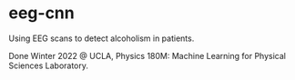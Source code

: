 # eeg-cnn

Using EEG scans to detect alcoholism in patients.

Done Winter 2022 @ UCLA, Physics 180M: Machine Learning for Physical Sciences Laboratory.
